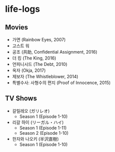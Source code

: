 # life-logs

## Movies
* 가면 (Rainbow Eyes, 2007)
* 고스트 워
* 공조 (共助, Confidential Assignment, 2016)
* 더 킹 (The King, 2016)
* 언피니시드 (The Debt, 2010)
* 옥자 (Okja, 2017)
* 제보자 (The Whistleblower, 2014)
* 특별수사: 사형수의 편지 (Proof of Innocence, 2015)

## TV Shows
* 갈릴레오 (ガリレオ)
  * Season 1 (Episode 1-10)
* 리갈 하이 (リーガル・ハイ)
  * Season 1 (Episode 1-11)
  * Season 2 (Episode 1-10)
* 한자와 나오키 (半沢直樹)
  * Season 1 (Episode 1-10)
